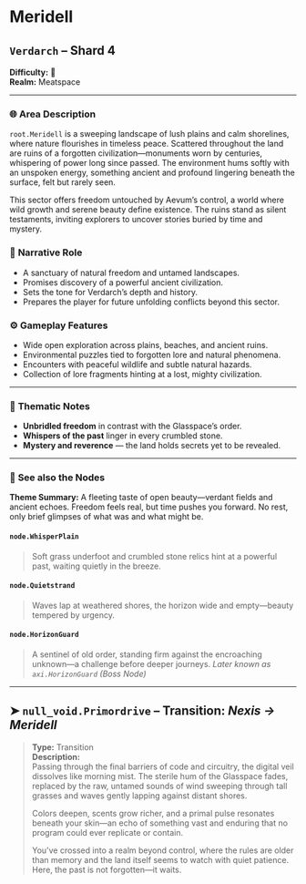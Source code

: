 # Meridell

## `Verdarch` – Shard 4

**Difficulty:** 🍂 <br>
**Realm:** Meatspace

---

### 🌐 **Area Description**

`root.Meridell` is a sweeping landscape of lush plains and calm shorelines, where nature flourishes in timeless peace. Scattered throughout the land are ruins of a forgotten civilization—monuments worn by centuries, whispering of power long since passed. The environment hums softly with an unspoken energy, something ancient and profound lingering beneath the surface, felt but rarely seen.

This sector offers freedom untouched by Aevum’s control, a world where wild growth and serene beauty define existence. The ruins stand as silent testaments, inviting explorers to uncover stories buried by time and mystery.


### 🧩 **Narrative Role**

* A sanctuary of natural freedom and untamed landscapes.
* Promises discovery of a powerful ancient civilization.
* Sets the tone for Verdarch’s depth and history.
* Prepares the player for future unfolding conflicts beyond this sector.


### ⚙️ **Gameplay Features**

* Wide open exploration across plains, beaches, and ancient ruins.
* Environmental puzzles tied to forgotten lore and natural phenomena.
* Encounters with peaceful wildlife and subtle natural hazards.
* Collection of lore fragments hinting at a lost, mighty civilization.

---

### 🧠 **Thematic Notes**

* **Unbridled freedom** in contrast with the Glasspace’s order.
* **Whispers of the past** linger in every crumbled stone.
* **Mystery and reverence** — the land holds secrets yet to be revealed.

---

### 📍 **See also the Nodes**

**Theme Summary:**
A fleeting taste of open beauty—verdant fields and ancient echoes. Freedom feels real, but time pushes you forward. No rest, only brief glimpses of what was and what might be.

#### `node.WhisperPlain`

> Soft grass underfoot and crumbled stone relics hint at a powerful past, waiting quietly in the breeze.

#### `node.Quietstrand`

> Waves lap at weathered shores, the horizon wide and empty—beauty tempered by urgency.

#### `node.HorizonGuard`

> A sentinel of old order, standing firm against the encroaching unknown—a challenge before deeper journeys.
> *Later known as `axi.HorizonGuard` (Boss Node)*

---

## ➤ `null_void.Primordrive` – Transition: *Nexis → Meridell*

> **Type:** Transition <br>
> **Description:**<br>
> Passing through the final barriers of code and circuitry, the digital veil dissolves like morning mist. The sterile hum of the Glasspace fades, replaced by the raw, untamed sounds of wind sweeping through tall grasses and waves gently lapping against distant shores.
>
> Colors deepen, scents grow richer, and a primal pulse resonates beneath your skin—an echo of something vast and enduring that no program could ever replicate or contain.
>
> You’ve crossed into a realm beyond control, where the rules are older than memory and the land itself seems to watch with quiet patience. Here, the past is not forgotten—it waits.
